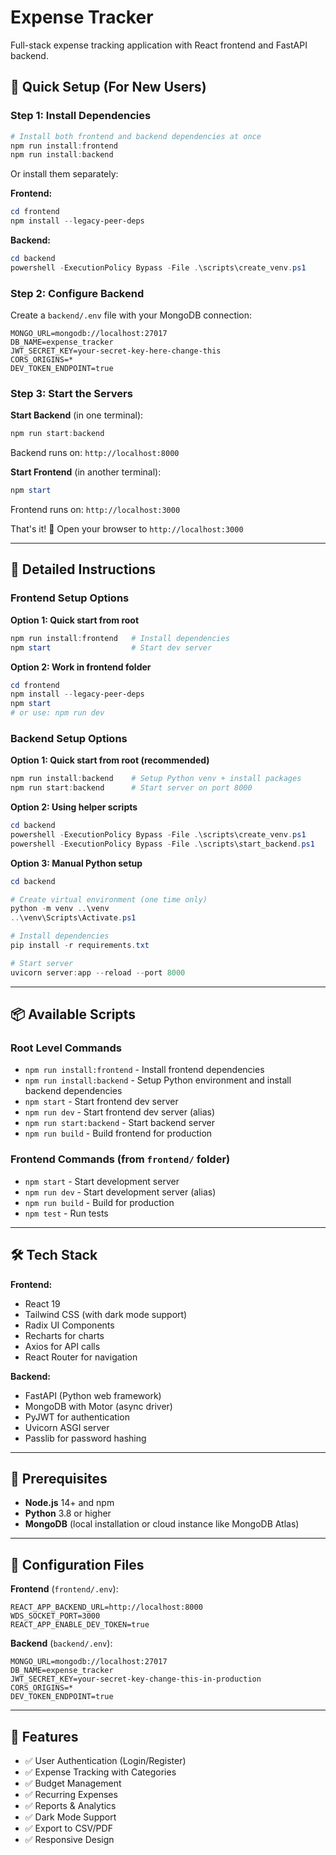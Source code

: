 # Expense Tracker

Full-stack expense tracking application with React frontend and FastAPI backend.

## 🚀 Quick Setup (For New Users)

### Step 1: Install Dependencies

```powershell
# Install both frontend and backend dependencies at once
npm run install:frontend
npm run install:backend
```

Or install them separately:

**Frontend:**
```powershell
cd frontend
npm install --legacy-peer-deps
```

**Backend:**
```powershell
cd backend
powershell -ExecutionPolicy Bypass -File .\scripts\create_venv.ps1
```

### Step 2: Configure Backend

Create a `backend/.env` file with your MongoDB connection:

```env
MONGO_URL=mongodb://localhost:27017
DB_NAME=expense_tracker
JWT_SECRET_KEY=your-secret-key-here-change-this
CORS_ORIGINS=*
DEV_TOKEN_ENDPOINT=true
```

### Step 3: Start the Servers

**Start Backend** (in one terminal):
```powershell
npm run start:backend
```
Backend runs on: `http://localhost:8000`

**Start Frontend** (in another terminal):
```powershell
npm start
```
Frontend runs on: `http://localhost:3000`

That's it! 🎉 Open your browser to `http://localhost:3000`

---

## 📖 Detailed Instructions

### Frontend Setup Options

**Option 1: Quick start from root**
```powershell
npm run install:frontend   # Install dependencies
npm start                  # Start dev server
```

**Option 2: Work in frontend folder**
```powershell
cd frontend
npm install --legacy-peer-deps
npm start
# or use: npm run dev
```

### Backend Setup Options

**Option 1: Quick start from root (recommended)**
```powershell
npm run install:backend    # Setup Python venv + install packages
npm run start:backend      # Start server on port 8000
```

**Option 2: Using helper scripts**
```powershell
cd backend
powershell -ExecutionPolicy Bypass -File .\scripts\create_venv.ps1
powershell -ExecutionPolicy Bypass -File .\scripts\start_backend.ps1
```

**Option 3: Manual Python setup**
```powershell
cd backend

# Create virtual environment (one time only)
python -m venv ..\venv
..\venv\Scripts\Activate.ps1

# Install dependencies
pip install -r requirements.txt

# Start server
uvicorn server:app --reload --port 8000
```

---

## 📦 Available Scripts

### Root Level Commands
- `npm run install:frontend` - Install frontend dependencies
- `npm run install:backend` - Setup Python environment and install backend dependencies
- `npm start` - Start frontend dev server
- `npm run dev` - Start frontend dev server (alias)
- `npm run start:backend` - Start backend server
- `npm run build` - Build frontend for production

### Frontend Commands (from `frontend/` folder)
- `npm start` - Start development server
- `npm run dev` - Start development server (alias)
- `npm run build` - Build for production
- `npm test` - Run tests

---

## 🛠️ Tech Stack

**Frontend:**
- React 19
- Tailwind CSS (with dark mode support)
- Radix UI Components
- Recharts for charts
- Axios for API calls
- React Router for navigation

**Backend:**
- FastAPI (Python web framework)
- MongoDB with Motor (async driver)
- PyJWT for authentication
- Uvicorn ASGI server
- Passlib for password hashing

---

## 📝 Prerequisites

- **Node.js** 14+ and npm
- **Python** 3.8 or higher
- **MongoDB** (local installation or cloud instance like MongoDB Atlas)

---

## 🔧 Configuration Files

**Frontend** (`frontend/.env`):
```env
REACT_APP_BACKEND_URL=http://localhost:8000
WDS_SOCKET_PORT=3000
REACT_APP_ENABLE_DEV_TOKEN=true
```

**Backend** (`backend/.env`):
```env
MONGO_URL=mongodb://localhost:27017
DB_NAME=expense_tracker
JWT_SECRET_KEY=your-secret-key-change-this-in-production
CORS_ORIGINS=*
DEV_TOKEN_ENDPOINT=true
```

---

## 🎨 Features

- ✅ User Authentication (Login/Register)
- ✅ Expense Tracking with Categories
- ✅ Budget Management
- ✅ Recurring Expenses
- ✅ Reports & Analytics
- ✅ Dark Mode Support
- ✅ Export to CSV/PDF
- ✅ Responsive Design
